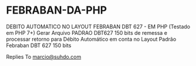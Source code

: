 # FEBRABAN-DA-PHP
DEBITO AUTOMATICO NO LAYOUT FEBRABAN DBT 627 - EM PHP (Testado em PHP 7+)
Gerar Arquivo PADRAO DBT627 150 bits de remessa e processar retorno para Débito Automático em conta no Layout Padrão Febraban DBT 627 150 bits

Replies To marcio@suhdo.com
